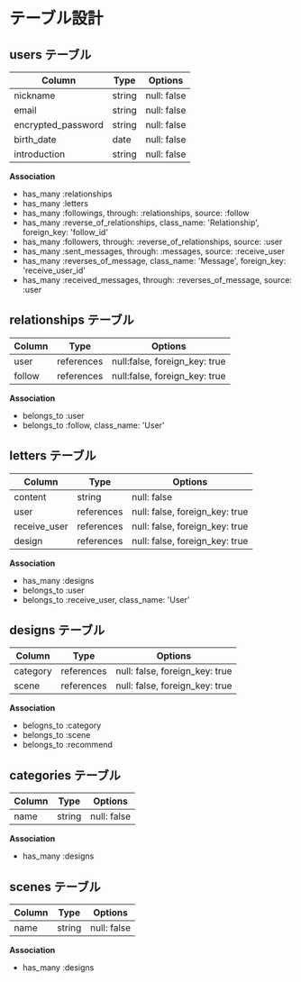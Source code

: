 # テーブル設計

## users テーブル

| Column            | Type         | Options                        |
| --------          | ------------ | ------------------------------ |
| nickname          | string       | null: false                    |
| email             | string       | null: false                    |
| encrypted_password| string       | null: false                    |
| birth_date        | date         | null: false                    |
| introduction      | string       | null: false                    |

**Association**

* has_many :relationships
* has_many :letters
* has_many :followings, through: :relationships, source: :follow
* has_many :reverse_of_relationships, class_name: 'Relationship', foreign_key: 'follow_id'
* has_many :followers, through: :reverse_of_relationships, source: :user
* has_many :sent_messages, through: :messages, source: :receive_user
* has_many :reverses_of_message, class_name: 'Message', foreign_key: 'receive_user_id'
* has_many :received_messages, through: :reverses_of_message, source: :user


## relationships テーブル

| Column           | Type        | Options                      |
| -------------    | ----------- | ---------------------------- |
| user             | references  | null:false, foreign_key: true|
| follow           | references  | null:false, foreign_key: true|


**Association**

* belongs_to :user
* belongs_to :follow, class_name: 'User'

## letters テーブル

| Column        | Type       | Options                        |
| ---------     | ---------- | ------------------------------ |
| content       | string     | null: false                    |
| user          | references | null: false, foreign_key: true |
| receive_user  | references | null: false, foreign_key: true |
| design        | references | null: false, foreign_key: true |


**Association**

* has_many :designs
* belongs_to :user
* belongs_to :receive_user, class_name: 'User'

## designs テーブル

| Column       | Type         | Options                        |
| ------------ | ------------ | ------------------------------ |
| category     | references   | null: false, foreign_key: true |
| scene        | references   | null: false, foreign_key: true |

**Association**

* belogns_to :category
* belongs_to :scene
* belongs_to :recommend

## categories テーブル

| Column       | Type         | Options                        |
| ------------ | ------------ | ------------------------------ |
| name         | string       | null: false                    |

**Association**

* has_many :designs

## scenes テーブル

| Column       | Type         | Options                        |
| ------------ | ------------ | ------------------------------ |
| name         | string       | null: false                    |

**Association**

* has_many :designs





